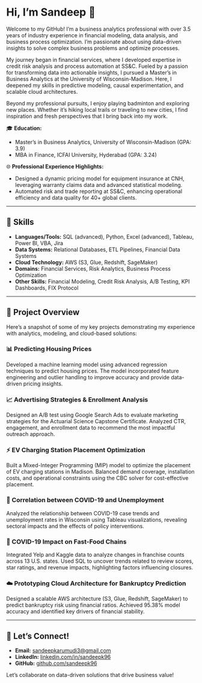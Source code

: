 # Hi, I’m Sandeep 👋

Welcome to my GitHub! I’m a business analytics professional with over 3.5 years of industry experience in financial modeling, data analysis, and business process optimization. I’m passionate about using data-driven insights to solve complex business problems and optimize processes.  

My journey began in financial services, where I developed expertise in credit risk analysis and process automation at SS&C. Fueled by a passion for transforming data into actionable insights, I pursued a Master’s in Business Analytics at the University of Wisconsin-Madison. Here, I deepened my skills in predictive modeling, causal experimentation, and scalable cloud architectures.  

Beyond my professional pursuits, I enjoy playing badminton and exploring new places. Whether it’s hiking local trails or traveling to new cities, I find inspiration and fresh perspectives that I bring back into my work.  

🎓 **Education:**  
- Master’s in Business Analytics, University of Wisconsin-Madison (GPA: 3.9)  
- MBA in Finance, ICFAI University, Hyderabad (GPA: 3.24)  

🌐 **Professional Experience Highlights:**  
- Designed a dynamic pricing model for equipment insurance at CNH, leveraging warranty claims data and advanced statistical modeling.  
- Automated risk and trade reporting at SS&C, enhancing operational efficiency and data quality for 40+ global clients.  

---

## 💼 Skills

- **Languages/Tools:** SQL (advanced), Python, Excel (advanced), Tableau, Power BI, VBA, Jira  
- **Data Systems:** Relational Databases, ETL Pipelines, Financial Data Systems  
- **Cloud Technology:** AWS (S3, Glue, Redshift, SageMaker)  
- **Domains:** Financial Services, Risk Analytics, Business Process Optimization  
- **Other Skills:** Financial Modeling, Credit Risk Analysis, A/B Testing, KPI Dashboards, FIX Protocol  

---

## 🚀 Project Overview

Here’s a snapshot of some of my key projects demonstrating my experience with analytics, modeling, and cloud-based solutions:  

### 📊 Predicting Housing Prices  
Developed a machine learning model using advanced regression techniques to predict housing prices. The model incorporated feature engineering and outlier handling to improve accuracy and provide data-driven pricing insights.  

### 📈 Advertising Strategies & Enrollment Analysis  
Designed an A/B test using Google Search Ads to evaluate marketing strategies for the Actuarial Science Capstone Certificate. Analyzed CTR, engagement, and enrollment data to recommend the most impactful outreach approach.  

### ⚡ EV Charging Station Placement Optimization  
Built a Mixed-Integer Programming (MIP) model to optimize the placement of EV charging stations in Madison. Balanced demand coverage, installation costs, and operational constraints using the CBC solver for cost-effective placement.  

### 🔗 Correlation between COVID-19 and Unemployment  
Analyzed the relationship between COVID-19 case trends and unemployment rates in Wisconsin using Tableau visualizations, revealing sectoral impacts and the effects of policy interventions.  

### 🍔 COVID-19 Impact on Fast-Food Chains  
Integrated Yelp and Kaggle data to analyze changes in franchise counts across 13 U.S. states. Used SQL to uncover trends related to review scores, star ratings, and revenue impacts, highlighting factors influencing closures.  

### ☁️ Prototyping Cloud Architecture for Bankruptcy Prediction  
Designed a scalable AWS architecture (S3, Glue, Redshift, SageMaker) to predict bankruptcy risk using financial ratios. Achieved 95.38% model accuracy and identified key drivers of financial stability.  

---

## 🤝 Let’s Connect!

- **Email:** [sandeepkarumudi3@gmail.com](mailto:sandeepkarumudi3@gmail.com)  
- **LinkedIn:** [linkedin.com/in/sandeepk96](https://www.linkedin.com/in/sandeepk96)  
- **GitHub:** [github.com/sandeepk96](https://github.com/sandeepk96)  

Let’s collaborate on data-driven solutions that drive business value!
